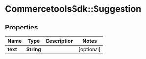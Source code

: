 # CommercetoolsSdk::Suggestion

## Properties
Name | Type | Description | Notes
------------ | ------------- | ------------- | -------------
**text** | **String** |  | [optional] 

